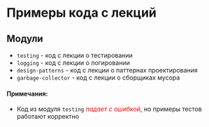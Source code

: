 # Примеры кода с лекций

## Модули
- `testing` - код с лекции о тестировании
- `logging` - код с лекции о логировании
- `design-patterns` - код с лекции о паттернах проектирования
- `garbage-collector` - код с лекции о сборщиках мусора 


#### Примечания:
- Код из модуля `testing` <span style="color:red">*падает с ошибкой*</span>, но примеры тестов работают корректно 

